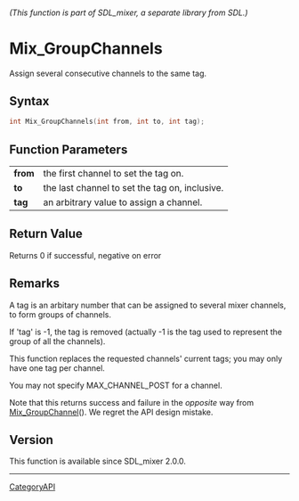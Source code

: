 ###### (This function is part of SDL_mixer, a separate library from SDL.)
# Mix_GroupChannels

Assign several consecutive channels to the same tag.

## Syntax

```c
int Mix_GroupChannels(int from, int to, int tag);

```

## Function Parameters

|              |                                                |
| ------------ | ---------------------------------------------- |
| **from**     | the first channel to set the tag on.           |
| **to**       | the last channel to set the tag on, inclusive. |
| **tag**      | an arbitrary value to assign a channel.        |

## Return Value

Returns 0 if successful, negative on error

## Remarks

A tag is an arbitary number that can be assigned to several mixer channels,
to form groups of channels.

If 'tag' is -1, the tag is removed (actually -1 is the tag used to
represent the group of all the channels).

This function replaces the requested channels' current tags; you may only
have one tag per channel.

You may not specify MAX_CHANNEL_POST for a channel.

Note that this returns success and failure in the _opposite_ way from
[Mix_GroupChannel](Mix_GroupChannel.md)(). We regret the API design mistake.

## Version

This function is available since SDL_mixer 2.0.0.

----
[CategoryAPI](CategoryAPI.md)
